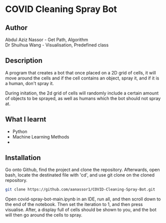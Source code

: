 # COVID Cleaning Spray Bot
## Author


Abdul Aziz Nassor - Get Path, Algorithm <br>
Dr Shuihua Wang - Visualisation, Predefined class <br>


## Description

A program that creates a bot that once placed on a 2D grid of cells, it will move around the cells and if the cell contains an object, spray it, and if it is a human, don't spray it.

During initation, the 2d grid of cells will randomly include a certain amount of objects to be sprayed, as well as humans which the bot should not spray at.

## What I learnt
* Python
* Machine Learning Methods
* 
## Installation

Go onto Github, find the project and clone the repository.
Afterwards, open bash, locate the destinated file with 'cd', and use git clone on the cloned repository.

```bash
git clone https://github.com/aanassor1/COVID-Cleaning-Spray-Bot.git
```

Open covid-spray-bot-main.ipynb in an IDE, run all, and then scroll down to the end of the notebook. Then set the iteration to 1, and then press visualise. After, a display full of cells should be shown to you, and the bot will then go around the cells to spray.
